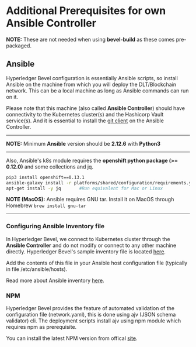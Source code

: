 [//]: # (##############################################################################################)
[//]: # (Copyright Accenture. All Rights Reserved.)
[//]: # (SPDX-License-Identifier: Apache-2.0)
[//]: # (##############################################################################################)

# Additional Prerequisites for own Ansible Controller


**NOTE:** These are not needed when using **bevel-build** as these comes pre-packaged.

## Ansible

Hyperledger Bevel configuration is essentially Ansible scripts, so install Ansible on the machine from which you will deploy the DLT/Blockchain network. This can be a local machine as long as Ansible commands can run on it.

Please note that this machine (also called **Ansible Controller**) should have connectivity to the Kubernetes cluster(s) and the Hashicorp Vault service(s). And it is essential to install the [git client](https://git-scm.com/download) on the Ansible Controller. 

---
**NOTE:** Minimum **Ansible** version should be **2.12.6** with **Python3** 

---

Also, Ansible's k8s module requires the **openshift python package (>= 0.12.0)** and some collections and jq.

```bash
pip3 install openshift==0.13.1
ansible-galaxy install -r platforms/shared/configuration/requirements.yaml
apt-get install -y jq       #Run equivalent for Mac or Linux
```

**NOTE (MacOS):** Ansible requires GNU tar. Install it on MacOS through Homebrew `brew install gnu-tar`

---

### Configuring Ansible Inventory file

In Hyperledger Bevel, we connect to Kubernetes cluster through the **Ansible Controller** and do not modify or connect to any other machine directly. Hyperledger Bevel's sample inventory file is located [here](https://github.com/hyperledger/bevel/tree/main/platforms/shared/inventory/ansible_provisioners). 

Add the contents of this file in your Ansible host configuration file (typically in file /etc/ansible/hosts).

Read more about Ansible inventory [here](https://docs.ansible.com/ansible/latest/user_guide/intro_inventory.html).

### NPM

Hyperledger Bevel provides the feature of automated validation of the configuration file (network.yaml), this is done using ajv (JSON schema validator) cli. The deployment scripts install ajv using npm module which requires npm as prerequisite.

You can install the latest NPM version from offical [site](https://docs.npmjs.com/downloading-and-installing-node-js-and-npm).
